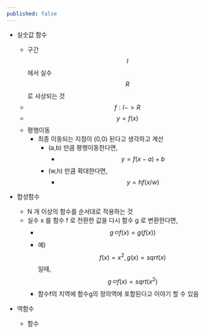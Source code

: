 ```yaml
---
published: false
---
```

- 실숫값 함수 
  - 구간 $$I$$에서 실수 $$R$$로 사상되는 것
  - $$f:I->R$$
  - $$y=f(x)$$
  - 평행이동
    - 최종 이동되는 지점이 (0,0) 된다고 생각하고 계산
      - (a,b) 만큼 평행이동한다면,
         - $$y=f(x-a)+b$$
      - (w,h) 만큼 확대한다면,
         - $$y=hf(x/w)$$

- 합성함수
  - N 개 이상의 함수를 순서대로 적용하는 것
  - 실수 x 를 함수 f 로 전환한 값을 다시 함수 g 로 변환한다면,
    - $$gㅇf(x) = g(f(x))$$
    - 예) $$f(x)=x^2, g(x)=sqrt(x)$$ 일때, $$gㅇf(x) = sqrt(x^2)$$
    - 함수f의 치역에 함수g의 정의역에 포함된다고 이야기 할 수 있음

- 역함수
  - 함수
    